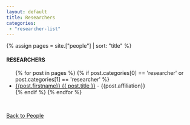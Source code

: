 ```yaml
---
layout: default
title: Researchers
categories:
 - "researcher-list"
---
```


{% assign pages = site.["people"] | sort: "title" %}

<div class="border">
  <h4>RESEARCHERS</h4>
</div>

<ul class="posts">
  {% for post in pages %}
    {% if post.categories[0] == 'researcher' or post.categories[1] == 'researcher' %}
      <li><a href="{{ post.url }}" title="{{ post.title }}">{{post.firstname}} {{ post.title }}</a> - {{post.affiliation}}
      </li>
    {% endif %}
  {% endfor %}
</ul>

<br>
<p> <a href="/people"> Back to People </a> </p>

